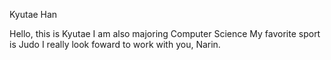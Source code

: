 Kyutae Han

Hello, this is Kyutae
I am also majoring Computer Science 
My favorite sport is Judo
I really look foward to work with you, Narin.

